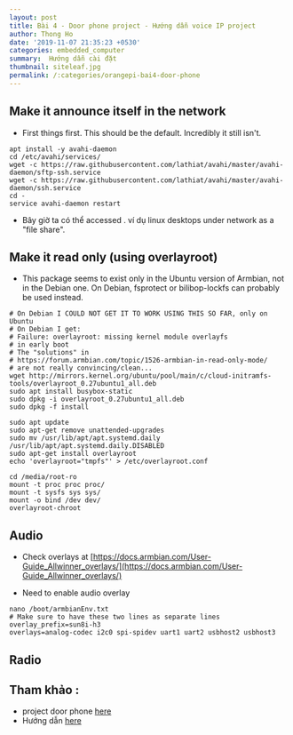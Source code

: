 ```yaml
---
layout: post
title: Bài 4 - Door phone project - Hướng dẫn voice IP project
author: Thong Ho
date: '2019-11-07 21:35:23 +0530'
categories: embedded_computer
summary:  Hướng dẫn cài đặt
thumbnail: siteleaf.jpg
permalink: /:categories/orangepi-bai4-door-phone
---
```



## Make it announce itself in the network
- First things first. This should be the default. Incredibly it still isn't.

```
apt install -y avahi-daemon
cd /etc/avahi/services/
wget -c https://raw.githubusercontent.com/lathiat/avahi/master/avahi-daemon/sftp-ssh.service
wget -c https://raw.githubusercontent.com/lathiat/avahi/master/avahi-daemon/ssh.service
cd -
service avahi-daemon restart
```
- Bây giờ ta có thể accessed . ví dụ linux desktops under network as a "file share".


## Make it read only (using overlayroot)
- This package seems to exist only in the Ubuntu version of Armbian, not in the Debian one. On Debian, fsprotect or bilibop-lockfs can probably be used instead.

```
# On Debian I COULD NOT GET IT TO WORK USING THIS SO FAR, only on Ubuntu
# On Debian I get:
# Failure: overlayroot: missing kernel module overlayfs
# in early boot
# The "solutions" in
# https://forum.armbian.com/topic/1526-armbian-in-read-only-mode/
# are not really convincing/clean...
wget http://mirrors.kernel.org/ubuntu/pool/main/c/cloud-initramfs-tools/overlayroot_0.27ubuntu1_all.deb
sudo apt install busybox-static
sudo dpkg -i overlayroot_0.27ubuntu1_all.deb
sudo dpkg -f install

```

```
sudo apt update
sudo apt-get remove unattended-upgrades
sudo mv /usr/lib/apt/apt.systemd.daily /usr/lib/apt/apt.systemd.daily.DISABLED
sudo apt-get install overlayroot
echo 'overlayroot="tmpfs"' > /etc/overlayroot.conf
```

```
cd /media/root-ro
mount -t proc proc proc/
mount -t sysfs sys sys/
mount -o bind /dev dev/
overlayroot-chroot

```

## Audio 
- Check overlays at [https://docs.armbian.com/User-Guide_Allwinner_overlays/](https://docs.armbian.com/User-Guide_Allwinner_overlays/)

- Need to enable audio overlay

```
nano /boot/armbianEnv.txt
# Make sure to have these two lines as separate lines
overlay_prefix=sun8i-h3
overlays=analog-codec i2c0 spi-spidev uart1 uart2 usbhost2 usbhost3
```

## Radio



## Tham khảo :
- project door phone [here](https://github.com/gravaigu/doorphone.git)
- Hướng dẫn [here](https://gist.github.com/probonopd/97f6826cc5aa3c0c0950682b0bc266bc)


